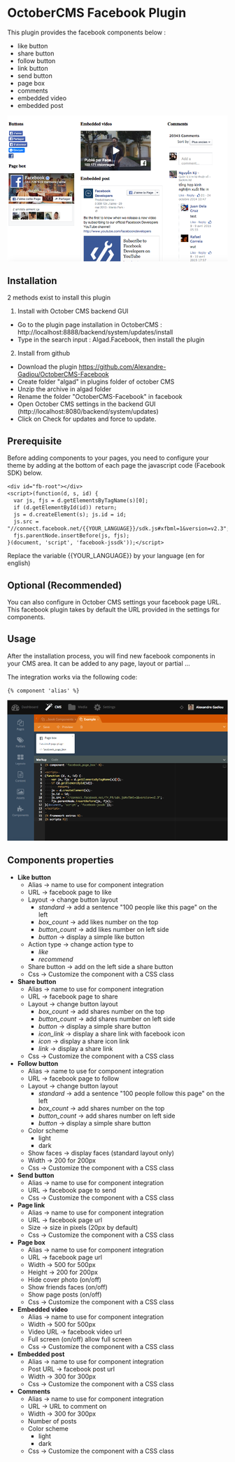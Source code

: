 OctoberCMS Facebook Plugin
==========================

This plugin provides the facebook components below : 

- like button
- share button
- follow button
- link button
- send button
- page box
- comments
- embedded video
- embedded post

![alt text](https://github.com/Alexandre-Gadiou/OctoberCMS-Facebook/blob/master/doc/facebook_components_list.png?raw=true "Facebook components list")


Installation
------------

2 methods exist to install this plugin

1) Install with October CMS backend GUI
- Go to the plugin page installation in OctoberCMS : http://localhost:8888/backend/system/updates/install
- Type in the search input : Algad.Facebook, then install the plugin

2) Install from github
- Download the plugin https://github.com/Alexandre-Gadiou/OctoberCMS-Facebook
- Create folder "algad" in plugins folder of october CMS
- Unzip the archive in algad folder
- Rename the folder "OctoberCMS-Facebook" in facebook
- Open October CMS settings in the backend GUI (http://localhost:8080/backend/system/updates)
- Click on Check for updates and force to update.



Prerequisite
------------
Before adding components to your pages, you need to configure your theme by adding at the bottom of each page 
the javascript code (Facebook SDK) below. 

```
<div id="fb-root"></div>
<script>(function(d, s, id) {
  var js, fjs = d.getElementsByTagName(s)[0];
  if (d.getElementById(id)) return;
  js = d.createElement(s); js.id = id;
  js.src = "//connect.facebook.net/{{YOUR_LANGUAGE}}/sdk.js#xfbml=1&version=v2.3";
  fjs.parentNode.insertBefore(js, fjs);
}(document, 'script', 'facebook-jssdk'));</script>
```

Replace the variable {{YOUR_LANGUAGE}} by your language (en for english)


Optional (Recommended)
--------
You can also configure in October CMS settings your facebook page URL. 
This facebook plugin takes by default the URL provided in the settings for components.


Usage
-----
After the installation process, you will find new facebook components in your CMS area.
It can be added to any page, layout or partial ... 

The integration works via the following code:

```
{% component 'alias' %}
```

![alt text](https://github.com/Alexandre-Gadiou/OctoberCMS-Facebook/blob/master/doc/facebook_components_integration.png?raw=true "Facebook components integration in october CMS")


Components properties
---------------------

* **Like button**
  * Alias &rarr; name to use for component integration
  * URL &rarr; facebook page to like
  * Layout &rarr; change button layout 
	  * *standard* &rarr; add a sentence "100 people like this page" on the left
	  * *box_count* &rarr; add likes number on the top
	  * *button_count* &rarr; add likes number on left side
	  * *button* &rarr; display a simple like button
  * Action type &rarr; change action type to
	  * *like*
	  * *recommend*
  * Share button &rarr; add on the left side a share button
  * Css &rarr; Customize the component with a CSS class
* **Share button**
  * Alias &rarr; name to use for component integration
  * URL &rarr; facebook page to share
  * Layout &rarr; change button layout 
	  * *box_count* &rarr; add shares number on the top
	  * *button_count* &rarr; add shares number on left side
	  * *button* &rarr; display a simple share button
	  * *icon_link* &rarr; display a share link with facebook icon
	  * *icon* &rarr; display a share icon link
	  * *link* &rarr; display a share link
  * Css &rarr; Customize the component with a CSS class
* **Follow button**
  * Alias &rarr; name to use for component integration
  * URL &rarr; facebook page to follow
  * Layout &rarr; change button layout 
	  * *standard* &rarr; add a sentence "100 people follow this page" on the left 
	  * *box_count* &rarr; add shares number on the top
	  * *button_count* &rarr; add shares number on left side
	  * *button* &rarr; display a simple share button
  * Color scheme
	  * light
	  * dark
  * Show faces &rarr; display faces (standard layout only)
  * Width &rarr; 200 for 200px
  * Css &rarr; Customize the component with a CSS class
* **Send button**
  * Alias &rarr; name to use for component integration
  * URL &rarr; facebook page to send
  * Css &rarr; Customize the component with a CSS class
* **Page link**
  * Alias &rarr; name to use for component integration
  * URL &rarr; facebook page url
  * Size &rarr; size in pixels (20px by default)
  * Css &rarr; Customize the component with a CSS class
* **Page box**
  * Alias &rarr; name to use for component integration
  * URL &rarr; facebook page url
  * Width &rarr; 500 for 500px
  * Height &rarr; 200 for 200px
  * Hide cover photo (on/off)
  * Show friends faces (on/off)
  * Show page posts (on/off)
  * Css &rarr; Customize the component with a CSS class
* **Embedded video**
  * Alias &rarr; name to use for component integration
  * Width &rarr; 500 for 500px
  * Video URL &rarr; facebook video url
  * Full screen (on/off) allow full screen
  * Css &rarr; Customize the component with a CSS class
* **Embedded post**
  * Alias &rarr; name to use for component integration
  * Post URL &rarr; facebook post url
  * Width &rarr; 300 for 300px
  * Css &rarr; Customize the component with a CSS class
* **Comments**
  * Alias &rarr; name to use for component integration
  * URL &rarr; URL to comment on
  * Width &rarr; 300 for 300px
  * Number of posts
  * Color scheme 
	  * light
	  * dark
  * Css &rarr; Customize the component with a CSS class
